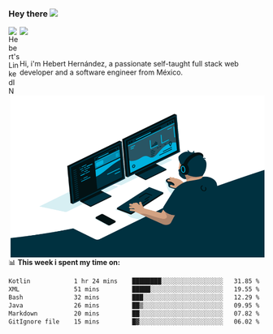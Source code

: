 ### Hey there <img src="https://media.giphy.com/media/hvRJCLFzcasrR4ia7z/giphy.gif" width="25px">
<a href="https://www.linkedin.com/in/evertcode/" target="_blank">
  <img align="left" alt="Hebert's LinkedIN" width="22px" src="https://raw.githubusercontent.com/peterthehan/peterthehan/master/assets/linkedin.svg" />
</a>

![](https://visitor-badge.glitch.me/badge?page_id=evertcode.evertcode)

<br />

Hi, i'm Hebert Hernández, a passionate self-taught full stack web developer and a software engineer from México.

<img align="right" alt="GIF" src="https://github.com/evertcode/evertcode/blob/master/code.gif?raw=true" width="500" height="320" />

📊 **This week i spent my time on:**

<!--START_SECTION:waka-->

```text
Kotlin            1 hr 24 mins    ████████░░░░░░░░░░░░░░░░░   31.85 %
XML               51 mins         █████░░░░░░░░░░░░░░░░░░░░   19.55 %
Bash              32 mins         ███░░░░░░░░░░░░░░░░░░░░░░   12.29 %
Java              26 mins         ██▒░░░░░░░░░░░░░░░░░░░░░░   09.95 %
Markdown          20 mins         ██░░░░░░░░░░░░░░░░░░░░░░░   07.82 %
GitIgnore file    15 mins         █▓░░░░░░░░░░░░░░░░░░░░░░░   06.02 %
```

<!--END_SECTION:waka-->

